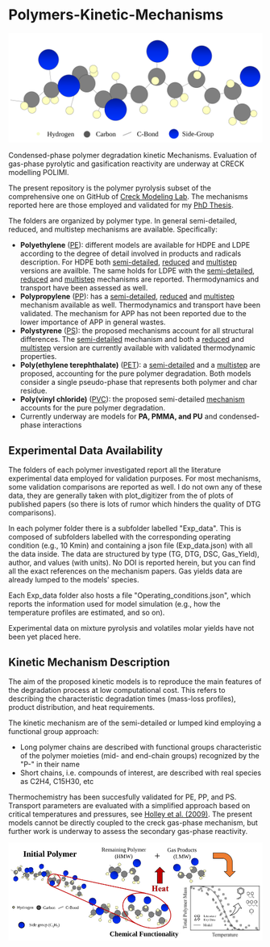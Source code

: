 # Polymers-Kinetic-Mechanisms
<p align="center">
    <img src=".images/intro.svg" alt="Logo" width="600"/>
</p>


Condensed-phase polymer degradation kinetic Mechanisms. Evaluation of gas-phase
pyrolytic and gasification reactivity are underway at CRECK modelling POLIMI.

The present repository is the polymer pyrolysis subset of the comprehensive one
on GitHub of [Creck Modeling Lab](https://github.com/CRECKMODELING/Kinetic-Mechanisms).
The mechanisms reported here are those employed and validated for my [PhD Thesis](Locaspi_phdthesis.pdf).

The folders are organized by polymer type. In general semi-detailed, reduced, 
and multistep mechanisms are available. Specifically:
- **Polyethylene** ([PE](PE)): different models are available for HDPE and LDPE
    according to the degree of detail involved in products and radicals description.
    For HDPE both [semi-detailed](PE/HDPE_semidetailed), [reduced](PE/HDPE_reduced) 
    and [multistep](PE/HDPE_multistep) versions are availble. The same holds for LDPE with
    the [semi-detailed](PE/LDPE_semidetailed), [reduced](PE/LDPE_reduced) and 
    [multistep](PE/LDPE_multistep) mechanisms are reported. Thermodynamics and transport
    have been assessed as well.
- **Polypropylene** ([PP](PP)): has a [semi-detailed](PP/PP_semidetailed), [reduced](PP/PP_reduced)
    and [multistep](PP/PP_multistep) mechanism available as well. Thermodynamics and transport
    have been validated. The mechanism for APP has not been reported due to the lower importance
    of APP in general wastes.
- **Polystyrene** ([PS](PS)): the proposed mechanisms account for all structural differences. 
    The [semi-detailed](PS/PS_semidetailed) mechanism and both a [reduced](PS/PS_reduced) 
    and [multistep](PS/PS_multistep) version are currently available with validated
    thermodynamic properties. 
- **Poly(ethylene terephthalate)** ([PET](PET)): a [semi-detailed](PET/PET_semidetailed/) and 
    a [multistep](PET/PET_multistep/) are proposed, accounting for the pure polymer degradation.
    Both models consider a single pseudo-phase that represents both polymer and char residue.
- **Poly(vinyl chloride)** ([PVC](PVC)): the proposed semi-detailed [mechanism](PVC) accounts for the pure polymer degradation.
- Currently underway are models for **PA, PMMA, and PU** and condensed-phase interactions

## Experimental Data Availability
The folders of each polymer investigated report all the literature experimental data 
employed for validation purposes. For most mechanisms, some validation comparisons
are reported as well. I do not own any of these data, they are generally taken with
plot_digitizer from the of plots of published papers (so there is lots of rumor 
which hinders the quality of DTG comparisons).

In each polymer folder there is a subfolder labelled "Exp_data". This is composed
of subfolders labelled with the corresponding operating condition (e.g., 10 Kmin)
and containing a json file (Exp_data.json) with all the data inside. The data are
structured by type (TG, DTG, DSC, Gas_Yield), author, and values (with units). 
No DOI is reported herein, but you can find all the exact references on the 
mechanism papers. Gas yields data are already lumped to the models' species.

Each Exp_data folder also hosts a file "Operating_conditions.json", which reports
the information used for model simulation (e.g., how the temperature profiles are
estimated, and so on).

Experimental data on mixture pyrolysis and volatiles molar yields have not been 
yet placed here.

## Kinetic Mechanism Description
The aim of the proposed kinetic models is to reproduce the main features of the degradation
process at low computational cost. This refers to describing the characteristic
degradation times (mass-loss profiles), product distribution, and heat requirements.

The kinetic mechanism are of the semi-detailed or lumped kind employing a
functional group approach:
- Long polymer chains are described with functional groups characteristic of
    the polymer moieties (mid- and end-chain groups) recognized by the "P-" in
    their name
- Short chains, i.e. compounds of interest, are described with real species as
    C2H4, C15H30, etc
    
Thermochemistry has been succesfully validated for PE, PP, and PS.
Transport parameters are evaluated with a simplified approach based on critical
temperatures and pressures, see [Holley et al. (2009)](http://dx.doi.org/10.1016/j.proci.2008.05.067).
The present models cannot be directly coupled to the creck gas-phase mechanism, 
but further work is underway to assess the secondary gas-phase reactivity.

<p align="center">
    <img src=".images/aim.svg" alt="Logo" width="600"/>
</p>
